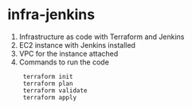 # infra-jenkins

1. Infrastructure as code with Terraform and Jenkins
2. EC2 instance with Jenkins installed
3. VPC for the instance attached 
4. Commands to run the code
   ```
    terraform init
    terraform plan
    terraform validate
    terraform apply
    ```
